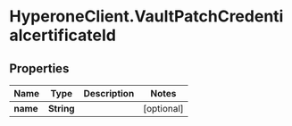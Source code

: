 # HyperoneClient.VaultPatchCredentialcertificateId

## Properties

Name | Type | Description | Notes
------------ | ------------- | ------------- | -------------
**name** | **String** |  | [optional] 


